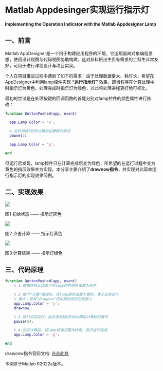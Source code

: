 # Matlab Appdesinger实现运行指示灯

#### Implementing the Operation Indicator with the Matlab Appdesigner Lamp

## 一、前言

Matlab AppDesigner是一个用于构建应用程序的环境，它运用面向对象编程思想，使用设计视图与代码视图协助构建。这对非科班出生但有需求的工科生非常友好，可用于进行课程设计与项目实现。

个人在项目推进过程中遇到了如下的需求：由于处理数据量大、耗时长，希望在AppDesigner中利用lamp控件实现 **“运行指示灯”** 效果，即当程序在计算处理中时指示灯为黄色，处理完成时指示灯为绿色，以此将处理进程更好地可视化。

最初的尝试是在处理按键的回调函数的首尾分别对lamp控件的颜色属性进行修改：

```matlab
function ButtonPushed(app, event)

  app.Lamp.Color = 'y';

  % 此处用延时5秒以模拟运算耗时情况
  pause(5);

  app.Lamp.Color = 'g';

end
```

但运行后发现，lamp控件只在计算完成后变为绿色，所希望的在运行过程中变为黄色的指示效果并为实现。本分享主要介绍了**drawnow指令**，并实现对此简单运行指示灯的实现效果简例。

## 二、实现效果

![](https://raw.githubusercontent.com/Lil-Rinnki/Operation-Indicator-in-Matlab-Applesinger/main/readme_image/step1.png)

图1 初始状态 —— 指示灯灰色

![](https://raw.githubusercontent.com/Lil-Rinnki/Operation-Indicator-in-Matlab-Applesinger/main/readme_image/step2.png)

图2 点击计算 —— 指示灯黄色

![](https://raw.githubusercontent.com/Lil-Rinnki/Operation-Indicator-in-Matlab-Applesinger/main/readme_image/step3.png)

图3 计算结束 —— 指示灯绿色

## 三、代码原理

```matlab
function ButtonPushed(app, event)
    % 1.首先在默认状态下将lamp控件颜色设置为灰色

    % 2.按下"计算"按键后，将lamp颜色设置为黄色，表示正在运行
    % 重点：使用"drawonw"语句即刻反应在视图上
    app.Lamp.Color = 'y';
    drawnow

    % 3.进行实际运行，此处使用延时5秒以模拟计算耗时情况
    pause(5);

    % 4.完成计算后，将lamp颜色设置为绿色，表示运行完成
    app.Lamp.Color = 'g';

end
```

drawonw指令官网文档: [点击此处](https://ww2.mathworks.cn/help/matlab/ref/drawnow.html?searchHighlight=drawnow\&s_tid=srchtitle_drawnow_1 "点击此处")

本例基于Matlab R2022a版本。
